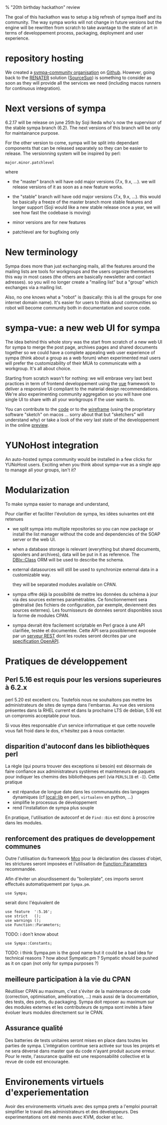 % "20th birthday hackathon" review

The goal of this hackathon was to setup a big refresh of sympa itself and its
community. The way sympa works will not change in future versions but the engine
will be rewritten from scratch to take avantage to the state of art in terms of
developpement process, packaging, deployment and user experience.

# repository hosting

We created a [sympa-community organisation](https://github.com/sympa-community/) on
[Github](https://github.com/). However, going back to the [RENATER](http://renater.fr/)
solution ([SourceSup](http://sourcesup.renater.fr/)) is something to consider
as soon as they will provide all the services we need (including macos runners
for continuous integration).

# Next versions of sympa

6.2.17 will be release on june 25th by Soji Ikeda who's now the supervisor of
the stable sympa branch (6.2). The next versions of this branch will be only
for maintainance purpose.

For the other version to come, sympa will be split into dependant components
that can be released separately so they can be easier to release. The
versionning system will be inspired by perl:

    major.minor.patchlevel

where

* the "master" branch will have odd major versions (7.x, 9.x, ...). we will release
  versions of it as soon as a new feature works.

* the "stable" branch will have odd major versions (7.x, 9.x, ...). this would be
  basically a freeze of the master branch more stable features and longer support
  (Soji would like a new stable release once a year, we will see how fast the
  codebase is moving)

* minor versions are for new features

* patchlevel are for bugfixing only

# New terminology

Sympa does more than just exchanging mails, all the features around the mailing
lists are tools for workgroups and the users organize themselves this way in most cases
(the others are basically newsletter and contact adresses). so you will no
longer create a "mailing list" but a "group" which exchanges via a mailing
list.

Also, no one knows what a "robot" is (basically: this is all the groups for one
internet domain name). It's easier for users to think about communities so
robot will become community both in documentation and source code.

# sympa-vue: a new web UI for sympa

The idea behind this whole story was the start from scratch of a new web UI for sympa
to merge the post page, archives pages and shared documents together so we could have
a complete appealing web user experience of sympa (think about a group as a web forum)
when experimented mail users will prefer the customizability of their MUA to
communicate with a workgroup. It's all about choice.

Starting from scratch wasn't for nothing: we will embrase very last best practices in
term of frontend developpement using the [vue](https://vuejs.org/) framework to deliver
a responsive UI compliant to the material design recommendations. We're also experimenting
community aggregation so you will have one single UI to share with all your workgroups
if the user wants to.

You can contribute to the [code](https://github.com/sympa-community/sympa-vue/)
or to the [wireframe](https://github.com/sympa-community/sympa-design)
(using the proprietary software "sketch" on macos ... sorry about that but
"sketchers" will understand why) or take a look of the very last state of the developpement
in the online [preview](http://sympa-vue.surge.sh/).

# YUNoHost integration

An auto-hosted sympa community would be installed in a few clicks for YUNoHost
users. Exciting when you think about sympa-vue as a single app to manage all your groups, isn't it?

# Modularization

To make sympa easier to manage and understand, 

Pour clarifier et faciliter l'évolution de sympa, les idées suivantes ont été retenues

* we split sympa into multiple repositories so you can now package or install the list manager
  without the code and dependencies of the SOAP server or the web UI.

* when a database storage is relevant (everything but shared documents, spoolers and archives),
  data will be put in it as reference. The [DBIx::Class](https://metacpan.org/pod/DBIx::Class) ORM
  will be used to describe the schema.

* external datasources will still be used to synchronize external data in a customizable way.


  they will be separated modules available on CPAN.


* sympa offre déjà la possibilité de mettre les données du schéma à jour
  via des sources externes paramètrables. Ce fonctionnement sera généralisé
  (les fichiers de configuration, par exemple, deviennent des sources externes).
  Les fournisseurs de données seront disponibles sous la forme de modules CPAN.

* sympa devrait être facilement scriptable en Perl grace à une API clarifiée,
  testée et documentée. Cette API sera possiblement exposée par un [serveur
  REST](https://github.com/sympa-community/sympa-service-rest) dont les routes
  seront décrites par une
  [specification OpenAPI](https://github.com/sympa-community/sympa-spec-openapi).

# Pratiques de développement

## Perl 5.16 est requis pour les versions superieures à 6.2.x

perl 5.20 est excellent cru. Toutefois nous ne souhaitons pas mettre les
administrateurs de sites de sympa dans l'embarras. Au vue des versions présentes
dans la RHEL current et dans la prochaine LTS de debian, 5.16 est un compromis
acceptable pour tous.

Si vous êtes responsable d'un service informatique et que cette nouvelle vous
fait froid dans le dos, n'hésitez pas à nous contacter.


## disparition d'autoconf dans les bibliothèques perl

La règle (qui pourra trouver des exceptions si besoin) est désormais de faire
confiance aux administrateurs systèmes et mainteneurs de paquets pour indiquer
les chemins des bibliothèques perl (via `PERL5LIB` et `-I`). Cette pratique

* est répandue de longue date dans les communautés des langages dynamiques
  (cf [local::lib](https://metacpan.org/pod/local::lib) en perl, `virtualenv` en python, ...)
* simplifie le processus de développement
* rend l'installation de sympa plus souple

En pratique, l'utilisation de autoconf et de `Find::Bin` est donc à proscrire
dans les modules.

## renforcement des pratiques de developpement communes

Outre l'utilisation du framework [Moo](https://metacpan.org/pod/Moo)
pour la déclaration des classes d'objet, les strictures seront imposées
et l'utilisation de
[Function::Parameters](https://metacpan.org/pod/Function::Parameters) recommandée.

Afin d'éviter un alourdissement du "boilerplate", ces imports seront effectués
automatiquement par `Sympa.pm`.

    use Sympa;

serait donc l'équivalent de

    use feature  ':5.16';
    use strict   ();
    use warnings ();
    use Function::Parameters;

TODO: i don't know about

    use Sympa::Constants;

TODO: i think Sympa.pm is the good name but it could be a bad idea for
technical reasons ? how about Sympatic.pm ? Sympatic should be pushed as it on
cpan (not only for sympa purposes ?)

## meilleure participation à la vie du CPAN

Réutiliser CPAN au maximum, c'est s'éviter de la maintenance de code
(correction, optimisation, amélioration, ...) mais aussi de la documentation,
des tests, des ports, du packaging. Sympa doit reposer au maximum sur des
modules externes et les contributeurs de sympa sont invités à faire évoluer
leurs modules directement sur le CPAN.

## Assurance qualité

Des batteries de tests unitaires seront mises en place dans toutes les parties
de sympa. L'intégration continue sera activée sur tous les projets et ne sera
déversé dans master que du code n'ayant produit aucune erreur. Pour le reste,
l'assurance qualité est une responsabilité collective et la revue de code est
encouragée.

# Environements virtuels d'experiementation

Avoir des environements virtuels avec des sympa prets a l'emploi pourrait
simplifier le travail des administrateurs et des développeurs. Des
experimentations ont été menés avec KVM, docker et lxc.
